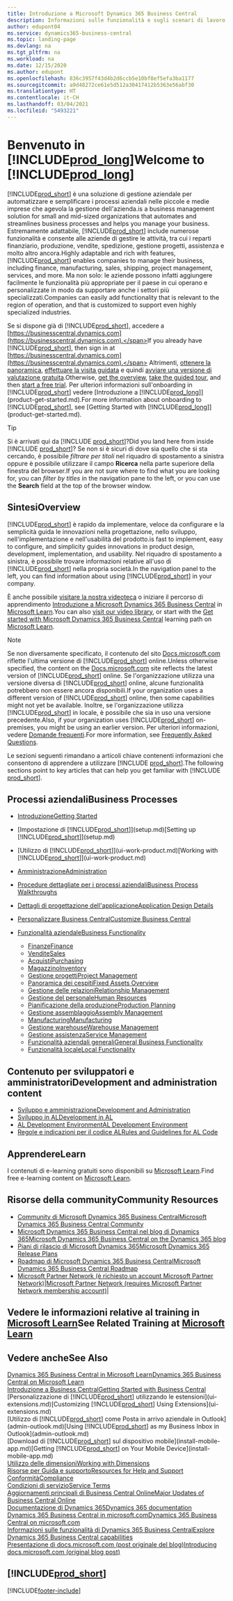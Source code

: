 ```yaml
---
title: Introduzione a Microsoft Dynamics 365 Business Central
description: Informazioni sulle funzionalità e sugli scenari di lavoro in Business Central che consentono alle società di gestire le attività, tra cui i reparti finanziario, produzione, vendite, spedizione, gestione progetti, assistenza e altro ancora.
author: edupont04
ms.service: dynamics365-business-central
ms.topic: landing-page
ms.devlang: na
ms.tgt_pltfrm: na
ms.workload: na
ms.date: 12/15/2020
ms.author: edupont
ms.openlocfilehash: 836c3957f43d4b2d6ccb5e10bf8ef5efa3ba1177
ms.sourcegitcommit: a9d48272ce61e5d512a30417412b5363e56abf30
ms.translationtype: HT
ms.contentlocale: it-CH
ms.lasthandoff: 03/04/2021
ms.locfileid: "5493221"
---
```

# <a name="welcome-to-prod_long"></a><span data-ttu-id="8bdb3-103">Benvenuto in [!INCLUDE[prod_long](includes/prod_long.md)]</span><span class="sxs-lookup"><span data-stu-id="8bdb3-103">Welcome to [!INCLUDE[prod_long](includes/prod_long.md)]</span></span>

[!INCLUDE[prod_short](includes/prod_short.md)] <span data-ttu-id="8bdb3-104">è una soluzione di gestione aziendale per automatizzare e semplificare i processi aziendali nelle piccole e medie imprese che agevola la gestione dell'azienda.</span><span class="sxs-lookup"><span data-stu-id="8bdb3-104">is a business management solution for small and mid-sized organizations that automates and streamlines business processes and helps you manage your business.</span></span> <span data-ttu-id="8bdb3-105">Estremamente adattabile, [!INCLUDE[prod_short](includes/prod_short.md)] include numerose funzionalità e consente alle aziende di gestire le attività, tra cui i reparti finanziario, produzione, vendite, spedizione, gestione progetti, assistenza e molto altro ancora.</span><span class="sxs-lookup"><span data-stu-id="8bdb3-105">Highly adaptable and rich with features, [!INCLUDE[prod_short](includes/prod_short.md)] enables companies to manage their business, including finance, manufacturing, sales, shipping, project management, services, and more.</span></span> <span data-ttu-id="8bdb3-106">Ma non solo: le aziende possono infatti aggiungere facilmente le funzionalità più appropriate per il paese in cui operano e personalizzate in modo da supportare anche i settori più specializzati.</span><span class="sxs-lookup"><span data-stu-id="8bdb3-106">Companies can easily add functionality that is relevant to the region of operation, and that is customized to support even highly specialized industries.</span></span>  

<span data-ttu-id="8bdb3-107">Se si dispone già di [!INCLUDE[prod_short](includes/prod_short.md)], accedere a [https://businesscentral.dynamics.com](https://businesscentral.dynamics.com).</span><span class="sxs-lookup"><span data-stu-id="8bdb3-107">If you already have [!INCLUDE[prod_short](includes/prod_short.md)], then sign in at [https://businesscentral.dynamics.com](https://businesscentral.dynamics.com).</span></span> <span data-ttu-id="8bdb3-108">Altrimenti, [ottenere la panoramica](https://dynamics.microsoft.com/business-central/overview/), [effettuare la visita guidata](https://dynamics.microsoft.com/en-us/guidedtour/dynamics/business-central/1/1) e quindi [avviare una versione di valutazione gratuita](https://go.microsoft.com/fwlink/?linkid=847861).</span><span class="sxs-lookup"><span data-stu-id="8bdb3-108">Otherwise, [get the overview](https://dynamics.microsoft.com/business-central/overview/),  [take the guided tour](https://dynamics.microsoft.com/en-us/guidedtour/dynamics/business-central/1/1), and then [start a free trial](https://go.microsoft.com/fwlink/?linkid=847861).</span></span> <span data-ttu-id="8bdb3-109">Per ulteriori informazioni sull'onboarding in [!INCLUDE[prod_short](includes/prod_short.md)] vedere [Introduzione a [!INCLUDE[prod_long](includes/prod_long.md)]](product-get-started.md).</span><span class="sxs-lookup"><span data-stu-id="8bdb3-109">For more information about onboarding to [!INCLUDE[prod_short](includes/prod_short.md)], see [Getting Started with [!INCLUDE[prod_long](includes/prod_long.md)]](product-get-started.md).</span></span>  

> [!TIP]
> <span data-ttu-id="8bdb3-110">Si è arrivati qui da [!INCLUDE [prod_short](includes/prod_short.md)]?</span><span class="sxs-lookup"><span data-stu-id="8bdb3-110">Did you land here from inside [!INCLUDE [prod_short](includes/prod_short.md)]?</span></span> <span data-ttu-id="8bdb3-111">Se non si è sicuri di dove sia quello che si sta cercando, è possibile *filtrare per titoli* nel riquadro di spostamento a sinistra oppure è possibile utilizzare il campo **Ricerca** nella parte superiore della finestra del browser.</span><span class="sxs-lookup"><span data-stu-id="8bdb3-111">If you are not sure where to find what you are looking for, you can *filter by titles* in the navigation pane to the left, or you can use the **Search** field at the top of the browser window.</span></span>

## <a name="overview"></a><span data-ttu-id="8bdb3-112">Sintesi</span><span class="sxs-lookup"><span data-stu-id="8bdb3-112">Overview</span></span>

[!INCLUDE[prod_short](includes/prod_short.md)] <span data-ttu-id="8bdb3-113">è rapido da implementare, veloce da configurare e la semplicità guida le innovazioni nella progettazione, nello sviluppo, nell'implementazione e nell'usabilità del prodotto.</span><span class="sxs-lookup"><span data-stu-id="8bdb3-113">is fast to implement, easy to configure, and simplicity guides innovations in product design, development, implementation, and usability.</span></span> <span data-ttu-id="8bdb3-114">Nel riquadro di spostamento a sinistra, è possibile trovare informazioni relative all'uso di [!INCLUDE[prod_short](includes/prod_short.md)] nella propria società.</span><span class="sxs-lookup"><span data-stu-id="8bdb3-114">In the navigation panel to the left, you can find information about using [!INCLUDE[prod_short](includes/prod_short.md)] in your company.</span></span>  

<span data-ttu-id="8bdb3-115">È anche possibile [visitare la nostra videoteca](across-videos.md) o iniziare il percorso di apprendimento [Introduzione a Microsoft Dynamics 365 Business Central](/learn/paths/get-started-dynamics-365-business-central/) in [Microsoft Learn](/learn/dynamics365/business-central?WT.mc_id=dyn365bc_landingpage-docs).</span><span class="sxs-lookup"><span data-stu-id="8bdb3-115">You can also [visit our video library](across-videos.md), or start with the [Get started with Microsoft Dynamics 365 Business Central](/learn/paths/get-started-dynamics-365-business-central/) learning path on [Microsoft Learn](/learn/dynamics365/business-central?WT.mc_id=dyn365bc_landingpage-docs).</span></span>  

> [!NOTE]
> <span data-ttu-id="8bdb3-116">Se non diversamente specificato, il contenuto del sito [Docs.microsoft.com](https://docs.microsoft.com/dynamics365/business-central/) riflette l'ultima versione di [!INCLUDE[prod_short](includes/prod_short.md)] online.</span><span class="sxs-lookup"><span data-stu-id="8bdb3-116">Unless otherwise specified, the content on the [Docs.microsoft.com](https://docs.microsoft.com/dynamics365/business-central/) site reflects the latest version of [!INCLUDE[prod_short](includes/prod_short.md)] online.</span></span> <span data-ttu-id="8bdb3-117">Se l'organizzazione utilizza una versione diversa di [!INCLUDE[prod_short](includes/prod_short.md)] online, alcune funzionalità potrebbero non essere ancora disponibili.</span><span class="sxs-lookup"><span data-stu-id="8bdb3-117">If your organization uses a different version of [!INCLUDE[prod_short](includes/prod_short.md)] online, then some capabilities might not yet be available.</span></span> <span data-ttu-id="8bdb3-118">Inoltre, se l'organizzazione utilizza [!INCLUDE[prod_short](includes/prod_short.md)] in locale, è possibile che sia in uso una versione precedente.</span><span class="sxs-lookup"><span data-stu-id="8bdb3-118">Also, if your organization uses [!INCLUDE[prod_short](includes/prod_short.md)] on-premises, you might be using an earlier version.</span></span> <span data-ttu-id="8bdb3-119">Per ulteriori informazioni, vedere [Domande frequenti](across-faq.md).</span><span class="sxs-lookup"><span data-stu-id="8bdb3-119">For more information, see [Frequently Asked Questions](across-faq.md).</span></span>

<span data-ttu-id="8bdb3-120">Le sezioni seguenti rimandano a articoli chiave contenenti informazioni che consentono di apprendere a utilizzare [!INCLUDE [prod_short](includes/prod_short.md)].</span><span class="sxs-lookup"><span data-stu-id="8bdb3-120">The following sections point to key articles that can help you get familiar with [!INCLUDE [prod_short](includes/prod_short.md)].</span></span>  

## <a name="business-processes"></a><span data-ttu-id="8bdb3-121">Processi aziendali</span><span class="sxs-lookup"><span data-stu-id="8bdb3-121">Business Processes</span></span>

- [<span data-ttu-id="8bdb3-122">Introduzione</span><span class="sxs-lookup"><span data-stu-id="8bdb3-122">Getting Started</span></span>](product-get-started.md)
- <span data-ttu-id="8bdb3-123">[Impostazione di [!INCLUDE[prod_short](includes/prod_short.md)]](setup.md)</span><span class="sxs-lookup"><span data-stu-id="8bdb3-123">[Setting up [!INCLUDE[prod_short](includes/prod_short.md)]](setup.md)</span></span>
- <span data-ttu-id="8bdb3-124">[Utilizzo di [!INCLUDE[prod_short](includes/prod_short.md)]](ui-work-product.md)</span><span class="sxs-lookup"><span data-stu-id="8bdb3-124">[Working with [!INCLUDE[prod_short](includes/prod_short.md)]](ui-work-product.md)</span></span>
- [<span data-ttu-id="8bdb3-125">Amministrazione</span><span class="sxs-lookup"><span data-stu-id="8bdb3-125">Administration</span></span>](admin-setup-and-administration.md)
- [<span data-ttu-id="8bdb3-126">Procedure dettagliate per i processi aziendali</span><span class="sxs-lookup"><span data-stu-id="8bdb3-126">Business Process Walkthroughs</span></span>](walkthrough-business-process-walkthroughs.md)
- [<span data-ttu-id="8bdb3-127">Dettagli di progettazione dell'applicazione</span><span class="sxs-lookup"><span data-stu-id="8bdb3-127">Application Design Details</span></span>](design-details-application-design.md)
- [<span data-ttu-id="8bdb3-128">Personalizzare Business Central</span><span class="sxs-lookup"><span data-stu-id="8bdb3-128">Customize Business Central</span></span>](ui-customizing-overview.md)
- [<span data-ttu-id="8bdb3-129">Funzionalità aziendale</span><span class="sxs-lookup"><span data-stu-id="8bdb3-129">Business Functionality</span></span>](across-business-functionality.md)

  - [<span data-ttu-id="8bdb3-130">Finanze</span><span class="sxs-lookup"><span data-stu-id="8bdb3-130">Finance</span></span>](finance.md)
  - [<span data-ttu-id="8bdb3-131">Vendite</span><span class="sxs-lookup"><span data-stu-id="8bdb3-131">Sales</span></span>](sales-manage-sales.md)
  - [<span data-ttu-id="8bdb3-132">Acquisti</span><span class="sxs-lookup"><span data-stu-id="8bdb3-132">Purchasing</span></span>](purchasing-manage-purchasing.md)
  - [<span data-ttu-id="8bdb3-133">Magazzino</span><span class="sxs-lookup"><span data-stu-id="8bdb3-133">Inventory</span></span>](inventory-manage-inventory.md)
  - [<span data-ttu-id="8bdb3-134">Gestione progetti</span><span class="sxs-lookup"><span data-stu-id="8bdb3-134">Project Management</span></span>](projects-manage-projects.md)
  - [<span data-ttu-id="8bdb3-135">Panoramica dei cespiti</span><span class="sxs-lookup"><span data-stu-id="8bdb3-135">Fixed Assets Overview</span></span>](fa-manage.md)
  - [<span data-ttu-id="8bdb3-136">Gestione delle relazioni</span><span class="sxs-lookup"><span data-stu-id="8bdb3-136">Relationship Management</span></span>](marketing-relationship-management.md)
  - [<span data-ttu-id="8bdb3-137">Gestione del personale</span><span class="sxs-lookup"><span data-stu-id="8bdb3-137">Human Resources</span></span>](hr-manage-human-resources.md)
  - [<span data-ttu-id="8bdb3-138">Pianificazione della produzione</span><span class="sxs-lookup"><span data-stu-id="8bdb3-138">Production Planning</span></span>](production-planning.md)
  - [<span data-ttu-id="8bdb3-139">Gestione assemblaggio</span><span class="sxs-lookup"><span data-stu-id="8bdb3-139">Assembly Management</span></span>](assembly-assemble-items.md)
  - [<span data-ttu-id="8bdb3-140">Manufacturing</span><span class="sxs-lookup"><span data-stu-id="8bdb3-140">Manufacturing</span></span>](production-manage-manufacturing.md)
  - [<span data-ttu-id="8bdb3-141">Gestione warehouse</span><span class="sxs-lookup"><span data-stu-id="8bdb3-141">Warehouse Management</span></span>](warehouse-manage-warehouse.md)
  - [<span data-ttu-id="8bdb3-142">Gestione assistenza</span><span class="sxs-lookup"><span data-stu-id="8bdb3-142">Service Management</span></span>](service-service.md)
  - [<span data-ttu-id="8bdb3-143">Funzionalità aziendali generali</span><span class="sxs-lookup"><span data-stu-id="8bdb3-143">General Business Functionality</span></span>](ui-across-business-areas.md)
  - [<span data-ttu-id="8bdb3-144">Funzionalità locale</span><span class="sxs-lookup"><span data-stu-id="8bdb3-144">Local Functionality</span></span>](about-localization.md)

## <a name="development-and-administration-content"></a><span data-ttu-id="8bdb3-145">Contenuto per sviluppatori e amministratori</span><span class="sxs-lookup"><span data-stu-id="8bdb3-145">Development and administration content</span></span>

- [<span data-ttu-id="8bdb3-146">Sviluppo e amministrazione</span><span class="sxs-lookup"><span data-stu-id="8bdb3-146">Development and Administration</span></span>](/dynamics365/business-central/dev-itpro/index)
- [<span data-ttu-id="8bdb3-147">Sviluppo in AL</span><span class="sxs-lookup"><span data-stu-id="8bdb3-147">Development in AL</span></span>](/dynamics365/business-central/dev-itpro/developer/devenv-dev-overview)
- [<span data-ttu-id="8bdb3-148">AL Development Environment</span><span class="sxs-lookup"><span data-stu-id="8bdb3-148">AL Development Environment</span></span>](/dynamics365/business-central/dev-itpro/developer/devenv-reference-overview)
- [<span data-ttu-id="8bdb3-149">Regole e indicazioni per il codice AL</span><span class="sxs-lookup"><span data-stu-id="8bdb3-149">Rules and Guidelines for AL Code</span></span>](/dynamics365/business-central/dev-itpro/compliance/apptest-overview)

## <a name="learn"></a><span data-ttu-id="8bdb3-150">Apprendere</span><span class="sxs-lookup"><span data-stu-id="8bdb3-150">Learn</span></span>

<span data-ttu-id="8bdb3-151">I contenuti di e-learning gratuiti sono disponibili su [Microsoft Learn](/learn/dynamics365/business-central?WT.mc_id=dyn365bc_landingpage-docs).</span><span class="sxs-lookup"><span data-stu-id="8bdb3-151">Find free e-learning content on [Microsoft Learn](/learn/dynamics365/business-central?WT.mc_id=dyn365bc_landingpage-docs).</span></span>  

## <a name="community-resources"></a><span data-ttu-id="8bdb3-152">Risorse della community</span><span class="sxs-lookup"><span data-stu-id="8bdb3-152">Community Resources</span></span>

- [<span data-ttu-id="8bdb3-153">Community di Microsoft Dynamics 365 Business Central</span><span class="sxs-lookup"><span data-stu-id="8bdb3-153">Microsoft Dynamics 365 Business Central Community</span></span>](https://community.dynamics.com/business)
- [<span data-ttu-id="8bdb3-154">Microsoft Dynamics 365 Business Central nel blog di Dynamics 365</span><span class="sxs-lookup"><span data-stu-id="8bdb3-154">Microsoft Dynamics 365 Business Central on the Dynamics 365 blog</span></span>](https://cloudblogs.microsoft.com/dynamics365/it/product/business-central/)
- [<span data-ttu-id="8bdb3-155">Piani di rilascio di Microsoft Dynamics 365</span><span class="sxs-lookup"><span data-stu-id="8bdb3-155">Microsoft Dynamics 365 Release Plans</span></span>](https://go.microsoft.com/fwlink/?linkid=2047422)
- [<span data-ttu-id="8bdb3-156">Roadmap di Microsoft Dynamics 365 Business Central</span><span class="sxs-lookup"><span data-stu-id="8bdb3-156">Microsoft Dynamics 365 Business Central Roadmap</span></span>](https://dynamics.microsoft.com/roadmap/business-central/)
- <span data-ttu-id="8bdb3-157">[Microsoft Partner Network \(è richiesto un account Microsoft Partner Network\)](https://mspartner.microsoft.com/en/us/windows/index.aspx)|</span><span class="sxs-lookup"><span data-stu-id="8bdb3-157">[Microsoft Partner Network \(requires Microsoft Partner Network membership account\)](https://mspartner.microsoft.com/en/us/windows/index.aspx)|</span></span>  

## <a name="see-related-training-at-microsoft-learn"></a><span data-ttu-id="8bdb3-158">Vedere le informazioni relative al training in [Microsoft Learn](/learn/dynamics365/business-central?WT.mc_id=dyn365bc_landingpage-docs)</span><span class="sxs-lookup"><span data-stu-id="8bdb3-158">See Related Training at [Microsoft Learn](/learn/dynamics365/business-central?WT.mc_id=dyn365bc_landingpage-docs)</span></span>

## <a name="see-also"></a><span data-ttu-id="8bdb3-159">Vedere anche</span><span class="sxs-lookup"><span data-stu-id="8bdb3-159">See Also</span></span>

[<span data-ttu-id="8bdb3-160">Dynamics 365 Business Central in Microsoft Learn</span><span class="sxs-lookup"><span data-stu-id="8bdb3-160">Dynamics 365 Business Central on Microsoft Learn</span></span>](/learn/dynamics365/business-central?WT.mc_id=dyn365bc_landingpage-docs)  
[<span data-ttu-id="8bdb3-161">Introduzione a Business Central</span><span class="sxs-lookup"><span data-stu-id="8bdb3-161">Getting Started with Business Central</span></span>](product-get-started.md)  
<span data-ttu-id="8bdb3-162">[Personalizzazione di [!INCLUDE[prod_short](includes/prod_short.md)] utilizzando le estensioni](ui-extensions.md)</span><span class="sxs-lookup"><span data-stu-id="8bdb3-162">[Customizing [!INCLUDE[prod_short](includes/prod_short.md)] Using Extensions](ui-extensions.md)</span></span>  
<span data-ttu-id="8bdb3-163">[Utilizzo di [!INCLUDE[prod_short](includes/prod_short.md)] come Posta in arrivo aziendale in Outlook](admin-outlook.md)</span><span class="sxs-lookup"><span data-stu-id="8bdb3-163">[Using [!INCLUDE[prod_short](includes/prod_short.md)] as my Business Inbox in Outlook](admin-outlook.md)</span></span>  
<span data-ttu-id="8bdb3-164">[Download di [!INCLUDE[prod_short](includes/prod_short.md)] sul dispositivo mobile](install-mobile-app.md)</span><span class="sxs-lookup"><span data-stu-id="8bdb3-164">[Getting [!INCLUDE[prod_short](includes/prod_short.md)] on Your Mobile Device](install-mobile-app.md)</span></span>  
[<span data-ttu-id="8bdb3-165">Utilizzo delle dimensioni</span><span class="sxs-lookup"><span data-stu-id="8bdb3-165">Working with Dimensions</span></span>](finance-dimensions.md)  
[<span data-ttu-id="8bdb3-166">Risorse per Guida e supporto</span><span class="sxs-lookup"><span data-stu-id="8bdb3-166">Resources for Help and Support</span></span>](product-help-and-support.md)  
[<span data-ttu-id="8bdb3-167">Conformità</span><span class="sxs-lookup"><span data-stu-id="8bdb3-167">Compliance</span></span>](compliance/compliance-overview.md)  
[<span data-ttu-id="8bdb3-168">Condizioni di servizio</span><span class="sxs-lookup"><span data-stu-id="8bdb3-168">Service Terms</span></span>](compliance/compliance-service-compliance.md#service-terms)  
[<span data-ttu-id="8bdb3-169">Aggiornamenti principali di Business Central Online</span><span class="sxs-lookup"><span data-stu-id="8bdb3-169">Major Updates of Business Central Online</span></span>](/dynamics365/business-central/dev-itpro/administration/update-rollout-timelime)  
[<span data-ttu-id="8bdb3-170">Documentazione di Dynamics 365</span><span class="sxs-lookup"><span data-stu-id="8bdb3-170">Dynamics 365 documentation</span></span>](/dynamics365/)  
[<span data-ttu-id="8bdb3-171">Dynamics 365 Business Central in microsoft.com</span><span class="sxs-lookup"><span data-stu-id="8bdb3-171">Dynamics 365 Business Central on microsoft.com</span></span>](https://dynamics.microsoft.com/business-central/overview/)  
[<span data-ttu-id="8bdb3-172">Informazioni sulle funzionalità di Dynamics 365 Business Central</span><span class="sxs-lookup"><span data-stu-id="8bdb3-172">Explore Dynamics 365 Business Central capabilities</span></span>](https://dynamics.microsoft.com/business-central/capabilities/)  
[<span data-ttu-id="8bdb3-173">Presentazione di docs.microsoft.com (post originale del blog)</span><span class="sxs-lookup"><span data-stu-id="8bdb3-173">Introducing docs.microsoft.com (original blog post)</span></span>](https://docs.microsoft.com/teamblog/introducing-docs-microsoft-com)  

## [!INCLUDE[prod_short](includes/free_trial_md.md)]


[!INCLUDE[footer-include](includes/footer-banner.md)]